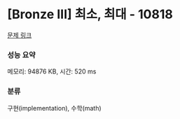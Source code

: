 # [Bronze III] 최소, 최대 - 10818 

[문제 링크](https://www.acmicpc.net/problem/10818) 

### 성능 요약

메모리: 94876 KB, 시간: 520 ms

### 분류

구현(implementation), 수학(math)

